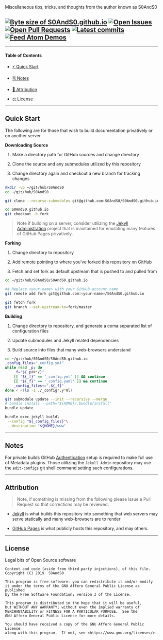Miscellaneous tips, tricks, and thoughts from the author known as S0AndS0


## [![Byte size of S0AndS0.github.io][badge__master__s0ands0__source_code]][master__source_code__s0ands0] [![Open Issues][badge__issues__s0ands0]][issues__s0ands0] [![Open Pull Requests][badge__pull_requests__s0ands0]][pull_requests__s0ands0] [![Latest commits][badge__commits__s0ands0__master]][commits__s0ands0__master] [![Feed Atom Demos][badge__demo__s0ands0]][demo__s0ands0]



------


#### Table of Contents


- [&#9889; Quick Start][heading__quick_start]

- [&#x1F5D2; Notes][notes]

- [&#x1F4C7; Attribution][heading__attribution]

- [&#x2696; License][heading__license]


------



## Quick Start
[heading__quick_start]: #quick-start "&#9889; Perhaps as easy as one, 2.0,..."


The following are for those that wish to build documentation privatively or on another server.


**Downloading Source**


1. Make a directory path for GitHub sources and change directory

2. Clone the source and any submodules utilized by this repository

3. Change directory again and checkout a new branch for tracking changes


```Bash
mkdir -vp ~/git/hub/S0AndS0
cd ~/git/hub/S0AndS0

git clone --recurse-submodules git@github.com:S0AndS0/S0AndS0.github.io.git

cd S0AndS0.github.io
git checkout -b fork
```


> Note if building on a server, consider utilizing the [Jekyll Administration][s0ands0__jekyll_admin] project that is maintained for emulating many features of GitHub Pages privatively.


**Forking**


1. Change directory to repository

2. Add remote pointing to where you've forked this repository on GitHub

3. Fetch and set fork as default upstream that is pushed to and pulled from


```Bash
cd ~/git/hub/S0AndS0/S0AndS0.github.io

## Replace <your-name> with your GitHub account name
git remote add fork git@github.com:<your-name>/S0AndS0.github.io

git fetch fork
git branch --set-upstream-to=fork/master
```


**Building**


1. Change directory to repository, and generate a coma separated list of configuration files

2. Update submodules and Jekyll related dependencies

3. Build source into files that many web-browsers understand


```Bash
cd ~/git/hub/S0AndS0/S0AndS0.github.io
_config_files="_config.yml"
while read _p; do
    _f="${_p##*/}"
    [[ "${_f}" == '_config.yml' ]] && continue
    [[ "${_f}" == '_config.yaml' ]] && continue
    _config_files+=",${_f}"
done < <(ls -1 ./_config*.y*ml)

git submodule update --init --recursive --merge
# bundle install --path="${HOME}/.bundle/install"
bundle update

bundle exec jekyll build\
 --config "${_config_files}"\
 --destination "${HOME}/www"
```


___


## Notes
[notes]: #notes "&#x1F5D2; Additional notes and links that may be worth clicking in the future"


For private builds GitHub [Authentication][jekyll__metadata_authentication] setup is required to make full use of Metadata plugins. Those utilizing the `Jekyll_Admin` repository may use the `edit-configs` git shell command setting such configurations.


___


## Attribution
[heading__attribution]: #attribution "&#x1F4C7; Resources that where helpful in building this project so far."


> Note, if something is missing from the following please issue a Pull Request so that corrections may be reviewed.


- [Jekyll][jekyll__home] is what builds this repository into something that web servers may serve statically and many web-browsers are to render

- [GitHub Pages][github__pages] is what publicly hosts this repository, and may others.


___


## License
[heading__license]: #license "&#x2696; Legal bits of Open Source software"


Legal bits of Open Source software


```
Content and code (aside from third-party injections), of this file.
Copyright (C) 2019  S0AndS0

This program is free software: you can redistribute it and/or modify
it under the terms of the GNU Affero General Public License as published
by the Free Software Foundation; version 3 of the License.

This program is distributed in the hope that it will be useful,
but WITHOUT ANY WARRANTY; without even the implied warranty of
MERCHANTABILITY or FITNESS FOR A PARTICULAR PURPOSE.  See the
GNU Affero General Public License for more details.

You should have received a copy of the GNU Affero General Public License
along with this program.  If not, see <https://www.gnu.org/licenses/>.
```



[badge__commits__s0ands0__master]: https://img.shields.io/github/last-commit/S0AndS0/S0AndS0.github.io/master.svg

[commits__s0ands0__master]: https://github.com/S0AndS0/S0AndS0.github.io/commits/master "&#x1F4DD; History of changes on this branch"


[s0ands0__community]: https://github.com/S0AndS0/S0AndS0.github.io/community "&#x1F331; Dedicated to functioning code"


[badge__demo__s0ands0]: https://img.shields.io/website/https/S0AndS0.github.io.svg?down_color=darkorange&down_message=Offline&label=Demo&logo=Demo%20Site&up_color=success&up_message=Online

[demo__s0ands0]: https://S0AndS0.github.io "&#x1F52C; Check the live build when on-line"


[badge__issues__s0ands0]: https://img.shields.io/github/issues/S0AndS0/S0AndS0.github.io.svg

[issues__s0ands0]: https://github.com/S0AndS0/S0AndS0.github.io/issues "&#x2622; Search for and _bump_ existing issues or open new issues for project maintainer to address."


[badge__pull_requests__s0ands0]: https://img.shields.io/github/issues-pr/S0AndS0/S0AndS0.github.io.svg

[pull_requests__s0ands0]: https://github.com/S0AndS0/S0AndS0.github.io/pulls "&#x1F3D7; Pull Request friendly, though please check the Community guidelines"


[badge__master__s0ands0__source_code]: https://img.shields.io/github/repo-size/S0AndS0/S0AndS0.github.io

[master__source_code__s0ands0]: https://github.com/S0AndS0/S0AndS0.github.io "&#x2328; Source code that GitHub Pages builds!"


[s0ands0__jekyll_admin]: https://github.com/S0AndS0/Jekyll_Admin "Collection of scripts for administration and private git account interactions"


[jekyll__home]: https://jekyllrb.com "Home page of Jekyll project"

[jekyll__metadata_authentication]: https://github.com/jekyll/github-metadata/blob/master/docs/authentication.md "Tips from the maintainers of Jekyll on how to setup Authentication to GitHub APIs"

[github__pages]: https://pages.github.com "Home page of GitHub Pages"
